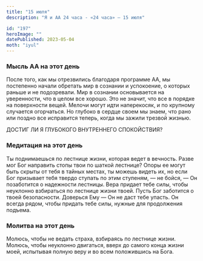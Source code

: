 ```yaml
---
title: "15 июля"
description: "Я и АА 24 часа - «24 часа» — 15 июля"

id: "197"
heroImage: ""
datePublished: 2023-05-04
moth: "iyul"
---
```


### Мысль АА на этот день

После того, как мы отрезвились благодаря программе АА, мы постепенно начали
обретать мир в сознании и успокоение, о которых раньше и не подозревали. Мир в
сознании основывается на уверенности, что в целом все хорошо. Это не значит,
что все в порядке на поверхности вещей. Мелочи могут идти наперекосяк, и по
крупному случается огорчаться. Но глубоко в сердце своем мы знаем, что рано
или поздно все исправится теперь, когда мы зажили трезвой жизнью.

ДОСТИГ ЛИ Я ГЛУБОКОГО ВНУТРЕННЕГО СПОКОЙСТВИЯ?

### Медитация на этот день

Ты поднимаешься по лестнице жизни, которая ведет в вечность. Разве мог Бог
направить стопы твои по шаткой лестнице? Опоры ее могут быть скрыты от тебя в
тайных местах, ты можешь видеть их, но если Бог призывает тебя твердо ступать
по этим ступеням, — не бойся, — Он позаботится о надежности лестницы. Вера
придает тебе силы, чтобы неуклонно взбираться по лестнице жизни твоей. Пусть
Бог заботится о твоей безопасности. Доверься Ему — Он не даст тебе упасть. Он
всегда рядом, чтобы придать тебе силы, нужные для продолжения подъема.

### Молитва на этот день

Молюсь, чтобы не ведать страха, взбираясь по лестнице жизни. Молюсь, чтобы
неуклонно двигаться, вверх до самого конца жизни моей, испытывая полную веру и
во всем положившись на Бога.
